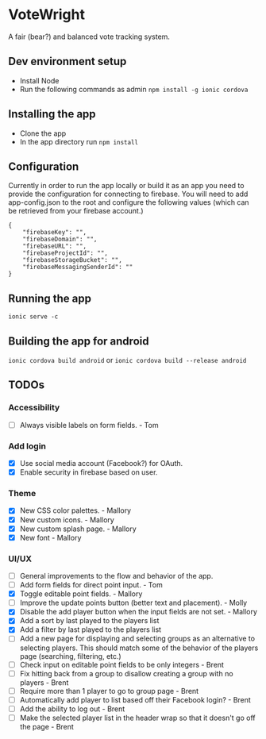 # VoteWright
A fair (bear?) and balanced vote tracking system.

## Dev environment setup
* Install Node
* Run the following commands as admin
```npm install -g ionic cordova```


## Installing the app
* Clone the app
* In the app directory run
```npm install```

## Configuration
Currently in order to run the app locally or build it as an app you need to provide
the configuration for connecting to firebase. You will need to add app-config.json
to the root and configure the following values (which can be retrieved from your
firebase account.)
```
{
    "firebaseKey": "",
    "firebaseDomain": "",
    "firebaseURL": "",
    "firebaseProjectId": "",
    "firebaseStorageBucket": "",
    "firebaseMessagingSenderId": ""
}
```

## Running the app
```ionic serve -c```

## Building the app for android
```ionic cordova build android```
or
```ionic cordova build --release android```


## TODOs
### Accessibility
- [ ] Always visible labels on form fields. - Tom
### Add login
- [x] Use social media account (Facebook?) for OAuth.
- [x] Enable security in firebase based on user.
### Theme
- [x] New CSS color palettes. - Mallory
- [x] New custom icons. - Mallory
- [x] New custom splash page. - Mallory
- [x] New font - Mallory
### UI/UX
- [ ] General improvements to the flow and behavior of the app.
- [ ] Add form fields for direct point input. - Tom
- [x] Toggle editable point fields. - Mallory
- [ ] Improve the update points button (better text and placement). - Molly
- [x] Disable the add player button when the input fields are not set. - Mallory
- [x] Add a sort by last played to the players list
- [x] Add a filter by last played to the players list
- [ ] Add a new page for displaying and selecting groups as an alternative to selecting players. This should match some of the behavior of the players page (searching, filtering, etc.)
- [ ] Check input on editable point fields to be only integers - Brent
- [ ] Fix hitting back from a group to disallow creating a group with no players - Brent
- [ ] Require more than 1 player to go to group page - Brent
- [ ] Automatically add player to list based off their Facebook login? - Brent
- [ ] Add the ability to log out - Brent
- [ ] Make the selected player list in the header wrap so that it doesn't go off the page - Brent
